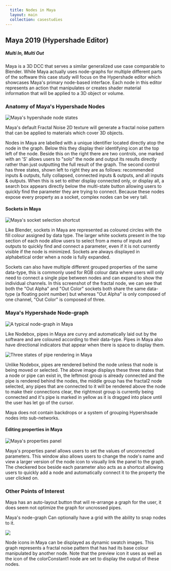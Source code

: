 ```yaml
---
  title: Nodes in Maya
  layout: main
  collection: casestudies
---
```


## Maya 2019 (Hypershade Editor)

##### Multi In, Multi Out

Maya is a 3D DCC that serves a similar generalized use case comparable to Blender.  While Maya actually uses node-graphs for multiple different parts of the software this case study will focus on the Hypershade editor which showcases Maya's primary node-based interface.  Each node in this editor represents an action that manipulates or creates shader material information that will be applied to a 3D object or volume.

### Anatomy of Maya's Hypershade Nodes

![Maya's hypershade node states](../img/casestudies/maya/maya-node.png)

Maya's default Fractal Noise 2D texture will generate a fractal noise pattern that can be applied to materials which cover 3D objects.

Nodes in Maya are labelled with a unique identifier located directly atop the node in the graph.  Below this they display their identifying icon at the top left of the node.  Beside this on the right there are two controls, one marked with an 'S' allows users to "solo" the node and output its results directly rather than just outputting the full result of the graph.  The second control has three states, shown left to right they are as follows: recommended inputs & outputs, fully collapsed, connected inputs & outputs, and all inputs & outputs.  When this is set to either display connected only, or display all, a search box appears directly below the multi-state button allowing users to quickly find the parameter they are trying to connect.  Because these nodes expose every property as a socket, complex nodes can be very tall.

#### Sockets in Maya

![Maya's socket selection shortcut](../img/casestudies/maya/maya-dropdown.png)

Like Blender, sockets in Maya are represented as coloured circles with the fill colour assigned by data type.  The larger white sockets present in the top section of each node allow users to select from a menu of inputs and outputs to quickly find and connect a parameter, even if it is not currently visible if the node is minimized.  Sockets are always displayed in alphabetical order when a node is fully expanded.

Sockets can also have multiple different grouped properties of the same data-type, this is commonly used for RGB colour data where users will only need to connect a single pipe between nodes and can expand to show the individual channels.  In this screenshot of the fractal node, we can see that both the "Out Alpha" and "Out Color" sockets both share the same data-type (a floating point number) but whereas "Out Alpha" is only composed of one channel, "Out Color" is composed of three.

### Maya's Hypershade Node-graph

![A typical node-graph in Maya](../img/casestudies/maya/maya-graph.png)

Like Nodebox, pipes in Maya are curvy and automatically laid out by the software and are coloured according to their data-type.  Pipes in Maya also have directional indicators that appear when there is space to display them.

![Three states of pipe rendering in Maya](../img/casestudies/maya/maya-pipe-rendering.png)

Unlike Nodebox, pipes are rendered behind the node unless that node is being moved or selected.  The above image displays these three states that a node or pipe can exist in, the leftmost group is already connected and the pipe is rendered behind the nodes, the middle group has the fractal2 node selected, any pipes that are connected to it will be rendered above the node to make their connections clear, the rightmost group is currently being connected and it's pipe is marked in yellow as it is dragged into place until the user has let go of the cursor.

Maya does not contain backdrops or a system of grouping Hypershsade nodes into sub-networks.

#### Editing properties in Maya

![Maya's properties panel](../img/casestudies/maya/maya-properties.png)

Maya's properties panel allows users to set the values of unconnected parameters.  This window also allows users to change the node's name and view a larger version of the node icon to visually link the panel to the graph.  The checkered box beside each parameter also acts as a shortcut allowing users to quickly add a node and automatically connect it to the property the user clicked on.

### Other Points of Interest

Maya has an auto-layout button that will re-arrange a graph for the user, it does seem not optimize the graph for uncrossed pipes.

Maya's node-graph Can optionally have a grid with the ability to snap nodes to it.

![](../img/casestudies/maya/maya-example-graph.png)

Node icons in Maya can be displayed as dynamic swatch images.  This graph represents a fractal noise pattern that has had its base colour manipulated by another node.  Note that the preview icon it uses as well as the icon of the colorConstant1 node are set to display the output of these nodes.
